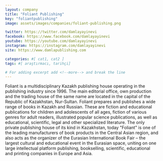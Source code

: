 ```yaml
---
layout: company
title: "Foliant Publishing"
key: "foliantpublishing"
image: assets/images/companies/foliant-publishing.png

twitter: https://twitter.com/damlayayinevi
facebook: https://www.facebook.com/damlayayinevi
youtube: https://youtube.com/damlayayinevi
instagram: https://instagram.com/damlayayinevi
site: https://www.damlapublishing.com

categories: #[ cat1, cat2 ]
tags: #[ araştırmacı, tarihçi]

# For adding excerpt add <!--more--> and break the line
---
```

Foliant is a multidisciplinary Kazakh publishing house operating in the publishing industry since 1996. The main editorial office, own production and the trading house of the same name are located in the capital of the Republic of Kazakhstan, Nur-Sultan. 
Foliant prepares and publishes a wide range of books in Kazakh and Russian. These are fiction and educational publications for children and adolescents of all ages, fiction of various genres for adult readers, illustrated popular science publications, as well as educational, scientific, legal and other specialized literature. 
The only private publishing house of its kind in Kazakhstan, today "Foliant" is one of the leading manufacturers of book products in the Central Asian region, and also acts as the organizer of the Eurasian International Book Fair – the largest cultural and educational event in the Eurasian space, uniting on one large intellectual platform publishing, bookselling, scientific, educational and printing companies in Europe and Asia.
 
<!--more-->